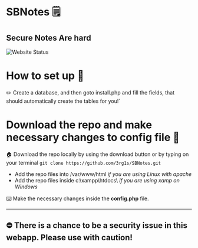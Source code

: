 # SBNotes 🗒️

Secure Notes Are hard
----------------
![Website Status](https://img.shields.io/website?style=for-the-badge&url=https://sbn.0x0byt3.com)


# How to set up 💽 


✏️ Create a database, and then goto install.php and fill the fields, that should automatically create the tables for you!`

# Download the repo and make necessary changes to config file 📄  

🏠 Download the repo locally by using the download button or by typing on your terminal `git clone https://github.com/3rg1s/SBNotes.git`  
  
  - Add the repo files into /var/www/html *if you are using Linux with apache*
  - Add the repo files inside c:\xampp\htdocs\ *if you are using xamp on Windows*

⌨️ Make the necessary changes inside the **config.php** file.

-----------------

## ⛔ There is a chance to be a security issue in this webapp. Please use with caution!
